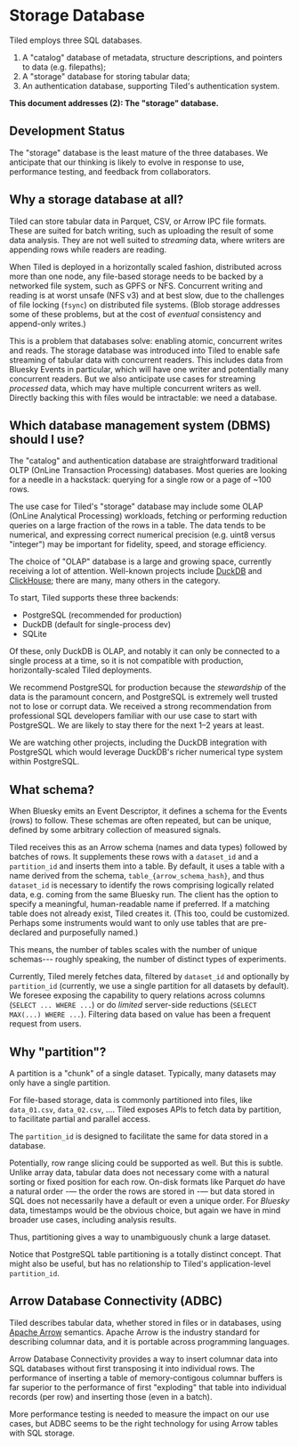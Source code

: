 # Storage Database

Tiled employs three SQL databases.

1. A "catalog" database of metadata, structure descriptions, and pointers to
   data (e.g. filepaths);
2. A "storage" database for storing tabular data;
3. An authentication database, supporting Tiled's authentication system.

**This document addresses (2): The "storage" database.**

## Development Status

The "storage" database is the least mature of the three databases. We
anticipate that our thinking is likely to evolve in response to use,
performance testing, and feedback from collaborators.

## Why a storage database at all?

Tiled can store tabular data in Parquet, CSV, or Arrow IPC file formats. These
are suited for batch writing, such as uploading the result of some data
analysis. They are not well suited to _streaming_ data, where writers are
appending rows while readers are reading.

When Tiled is deployed in a horizontally scaled fashion, distributed across
more than one node, any file-based storage needs to be backed by a networked
file system, such as GPFS or NFS. Concurrent writing and reading is at worst
unsafe (NFS v3) and at best slow, due to the challenges of file locking
(`fsync`) on distributed file systems. (Blob storage addresses some of these
problems, but at the cost of _eventual_ consistency and append-only writes.)

This is a problem that databases solve: enabling atomic, concurrent writes and
reads. The storage database was introduced into Tiled to enable safe streaming
of tabular data with concurrent readers. This includes data from Bluesky Events
in particular, which will have one writer and potentially many concurrent readers.
But we also anticipate use cases for streaming _processed_ data, which may have
multiple concurrent writers as well. Directly backing this with files would be
intractable: we need a database.

## Which database management system (DBMS) should I use?

The "catalog" and authentication database are straightforward traditional OLTP
(OnLine Transaction Processing) databases. Most queries are looking for a
needle in a hackstack: querying for a single row or a page of ~100 rows.

The use case for Tiled's "storage" database may include some OLAP (OnLine
Analytical Processing) workloads, fetching or performing reduction queries
on a large fraction of the rows in a table. The data tends to be numerical,
and expressing correct numerical precision (e.g. uint8 versus "integer")
may be important for fidelity, speed, and storage efficiency.

The choice of "OLAP" database is a large and growing space, currently receiving
a lot of attention. Well-known projects include [DuckDB](https://duckdb.org/)
and [ClickHouse](https://clickhouse.com/); there are many, many others in the
category.

To start, Tiled supports these three backends:

- PostgreSQL (recommended for production)
- DuckDB (default for single-process dev)
- SQLite

Of these, only DuckDB is OLAP, and notably it can only be connected to a single
process at a time, so it is not compatible with production, horizontally-scaled
Tiled deployments.

We recommend PostgreSQL for production because the _stewardship_ of the data is
the paramount concern, and PostgreSQL is extremely well trusted not to lose or
corrupt data. We received a strong recommendation from professional SQL developers
familiar with our use case to start with PostgreSQL. We are likely to stay there
for the next 1–2 years at least.

We are watching other projects, including the DuckDB integration with PostgreSQL
which would leverage DuckDB's richer numerical type system within PostgreSQL.

## What schema?

When Bluesky emits an Event Descriptor, it defines a schema for the Events (rows)
to follow. These schemas are often repeated, but can be unique, defined by
some arbitrary collection of measured signals.

Tiled receives this as an Arrow schema (names and data types) followed by
batches of rows. It supplements these rows with a `dataset_id` and a
`partition_id` and inserts them into a table. By default, it uses a table
with a name derived from the schema, `table_{arrow_schema_hash}`, and thus
`dataset_id` is necessary to identify the rows comprising logically related
data, e.g. coming from the same Bluesky run. The client has the option to
specify a meaningful, human-readable name if preferred. If a matching table
does not already exist, Tiled creates it. (This too, could be customized.
Perhaps some instruments would want to only use tables that are pre-declared
and purposefully named.)

This means, the number of tables scales with the number of unique schemas---
roughly speaking, the number of distinct types of experiments.

Currently, Tiled merely fetches data, filtered by `dataset_id` and optionally
by `partition_id` (currently, we use a single partition for all datasets by
default). We foresee exposing the capability to query relations across columns
(`SELECT ... WHERE ...`) or do _limited_ server-side
reductions (`SELECT MAX(...) WHERE ...`). Filtering data based on value has
been a frequent request from users.

## Why "partition"?

A partition is a "chunk" of a single dataset. Typically, many datasets may only
have a single partition.

For file-based storage, data is commonly partitioned into files, like
`data_01.csv`, `data_02.csv`, .... Tiled exposes APIs to fetch data by
partition, to facilitate partial and parallel access.

The `partition_id` is designed to facilitate the same for data stored in
a database.

Potentially, row range slicing could be supported as well. But this is subtle.
Unlike array data, tabular data does not necessary come with a natural sorting
or fixed position for each row. On-disk formats like Parquet _do_ have a
natural order -— the order the rows are stored in -— but data stored in SQL
does not necessarily have a default or even a unique order. For _Bluesky_ data,
timestamps would be the obvious choice, but again we have in mind broader use
cases, including analysis results.

Thus, partitioning gives a way to unambiguously chunk a large dataset.

Notice that PostgreSQL table partitioning is a totally distinct concept. That
might also be useful, but has no relationship to Tiled's application-level
`partition_id`.

## Arrow Database Connectivity (ADBC)

Tiled describes tabular data, whether stored in files or in databases, using
[Apache Arrow](https://arrow.apache.org/) semantics. Apache Arrow is the
industry standard for describing columnar data, and it is portable across
programming languages.

Arrow Database Connectivity provides a way to insert columnar data into SQL
databases without first transposing it into individual rows. The performance
of inserting a table of memory-contigous columnar buffers is far superior
to the performance of first "exploding" that table into individual records
(per row) and inserting those (even in a batch).

More performance testing is needed to measure the impact on our use cases, but
ADBC seems to be the right technology for using Arrow tables with SQL storage.
